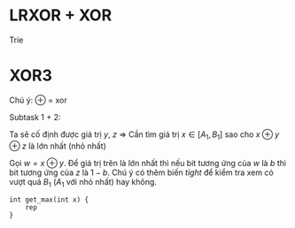 # LRXOR + XOR
Trie

# XOR3
Chú ý: $\oplus$ = xor

Subtask 1 + 2:

Ta sẽ cố định được giá trị $y$, $z$ => Cần tìm giá trị $x \in [A_1, B_1]$ sao cho $x \oplus y \oplus z$ là lớn nhất (nhỏ nhất)

Gọi $w = x \oplus y$. Để giá trị trên là lớn nhất thì nếu bit tương ứng của $w$ là $b$ thì bit tương ứng của $z$ là $1 - b$. Chú ý có thêm biến $tight$ để kiểm tra xem có vượt quá $B_1$ ($A_1$ với nhỏ nhất) hay không.

```
int get_max(int x) {
	rep
}
```
<!--stackedit_data:
eyJoaXN0b3J5IjpbMTM3NzQxMDEwOSwxOTE3NzAzMTgwXX0=
-->